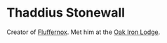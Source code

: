 # Thaddius Stonewall

Creator of [Fluffernox](Fluffernox.md). Met him at the [Oak Iron Lodge](../../Locations/Oak%20Iron%20Lodge.md).